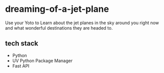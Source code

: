 # dreaming-of-a-jet-plane
Use your Yoto to Learn about the jet planes in the sky around you right now and what wonderful destinations they are headed to.

## tech stack
- Python
- UV Python Package Manager
- Fast API